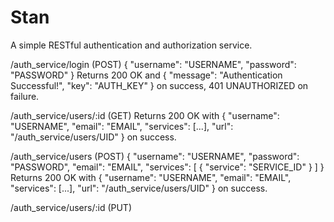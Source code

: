 # Stan
A simple RESTful authentication and authorization service.

/auth_service/login (POST)
{
  "username": "USERNAME",
  "password": "PASSWORD"
}
Returns 200 OK and 
{ 
  "message": "Authentication Successful!",
  "key": "AUTH_KEY" 
} on success, 401 UNAUTHORIZED on failure.

/auth_service/users/:id (GET)
Returns 200 OK with
{
  "username": "USERNAME",
  "email": "EMAIL",
  "services": [...],
  "url": "/auth_service/users/UID"
} on success.

/auth_service/users (POST)
{
  "username": "USERNAME",
  "password": "PASSWORD",
  "email": "EMAIL",
  "services": [ { "service": "SERVICE_ID" } ]
}
Returns 200 OK with
{
  "username": "USERNAME",
  "email": "EMAIL",
  "services": [...],
  "url": "/auth_service/users/UID"
} on success.

/auth_service/users/:id (PUT)
